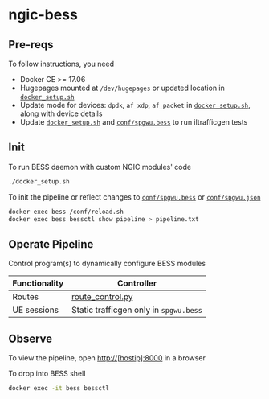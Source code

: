 # ngic-bess

## Pre-reqs

To follow instructions, you need

* Docker CE >= 17.06
* Hugepages mounted at `/dev/hugepages` or updated location in [`docker_setup.sh`](docker_setup.sh)
* Update mode for devices: `dpdk`, `af_xdp`, `af_packet` in [`docker_setup.sh`](docker_setup.sh),
    along with device details
* Update [`docker_setup.sh`](docker_setup.sh) and [`conf/spgwu.bess`](conf/spgwu.bess) to run iltrafficgen tests

## Init

To run BESS daemon with custom NGIC modules' code

```bash
./docker_setup.sh
```

To init the pipeline or reflect changes to [`conf/spgwu.bess`](conf/spgwu.bess)
or [`conf/spgwu.json`](conf/spgwu.json)

```bash
docker exec bess /conf/reload.sh
docker exec bess bessctl show pipeline > pipeline.txt
```

## Operate Pipeline

Control program(s) to dynamically configure BESS modules

| Functionality | Controller |
|---------------|------------|
| Routes | [route_control.py](conf/route_control.py) |
| UE sessions | Static trafficgen only in `spgwu.bess` |

## Observe

To view the pipeline, open [http://[hostip]:8000](http://[hostip]:8000)
in a browser

To drop into BESS shell

```bash
docker exec -it bess bessctl
```

